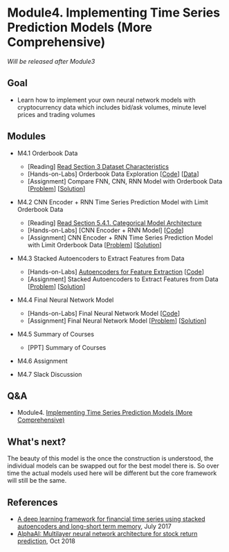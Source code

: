 # Module4. Implementing Time Series Prediction Models (More Comprehensive)

*Will be released after Module3*

## Goal
- Learn how to implement your own neural network models with cryptocurrency data which includes bid/ask volumes, minute level prices and trading volumes 

## Modules
- M4.1 Orderbook Data
    - [Reading] [Read Section 3 Dataset Characteristics](https://drive.google.com/open?id=1U86rW0rL7ZMld4txXi40SEfACVJ0r3vZ)
    - [Hands-on-Labs] Orderbook Data Exploration [[Code](https://colab.research.google.com/drive/1eurWi1Mmw2ZuPh2KlHFG58emDoX-GHdg)] [[Data](https://drive.google.com/open?id=1_GXzTuyIopvkkOeCxHanVZKa0tKclD6F)]
    - [Assignment] Compare FNN, CNN, RNN Model with Orderbook Data [[Problem](https://colab.research.google.com/drive/1oPvZAIsS_NVd80o-iaxRMyJJa5MYrhEH)] [[Solution](https://colab.research.google.com/drive/1iRuwyBpW_Ce4QWDHw0GirMyMN5Dusn3X)]
    
- M4.2 CNN Encoder + RNN Time Series Prediction Model with Limit Orderbook Data
    - [Reading] [Read Section 5.4.1. Categorical Model Architecture](https://drive.google.com/open?id=1U86rW0rL7ZMld4txXi40SEfACVJ0r3vZ)
    - [Hands-on-Labs] [CNN Encoder + RNN Model] [[Code](https://colab.research.google.com/drive/10Hlek8FBzNtL1QwpfdAL3TQROjHSvv-K)]
    - [Assignment] CNN Encoder + RNN Time Series Prediction Model with Limit Orderbook Data [[Problem](https://colab.research.google.com/drive/1AH56wjfso6eEcv6hWKJ86TMI_8N-t3pH)] [[Solution](https://colab.research.google.com/drive/1XJ18u6j_3i8MlXtnkszujwwx5d4RL9eQ)]

- M4.3 Stacked Autoencoders to Extract Features from Data
    - [Hands-on-Labs] [Autoencoders for Feature Extraction]() [[Code]()]
    - [Assignment] Stacked Autoencoders to Extract Features from Data [[Problem]()] [[Solution]()]

- M4.4 Final Neural Network Model
    - [Hands-on-Labs] Final Neural Network Model [[Code]()]
    - [Assignment] Final Neural Network Model [[Problem]()] [[Solution]()]

- M4.5 Summary of Courses
    - [PPT] Summary of Courses

- M4.6 Assignment
- M4.7 Slack Discussion

## Q&A
- Module4. [Implementing Time Series Prediction Models (More Comprehensive)](../Q&A/Module4.md)

## What's next?
The beauty of this model is the once the construction is understood, the individual models can be swapped out for the best model there is. So over time the actual models used here will be different but the core framework will still be the same.

## References
- [A deep learning framework for financial time series using stacked autoencoders and long-short term memory](https://journals.plos.org/plosone/article?id=10.1371/journal.pone.0180944), July 2017
- [AlphaAI: Multilayer neural network architecture for stock return prediction](https://github.com/VivekPa/AlphaAI?utm_source=mybridge&utm_medium=blog&utm_campaign=read_more#neural-network-model), Oct 2018